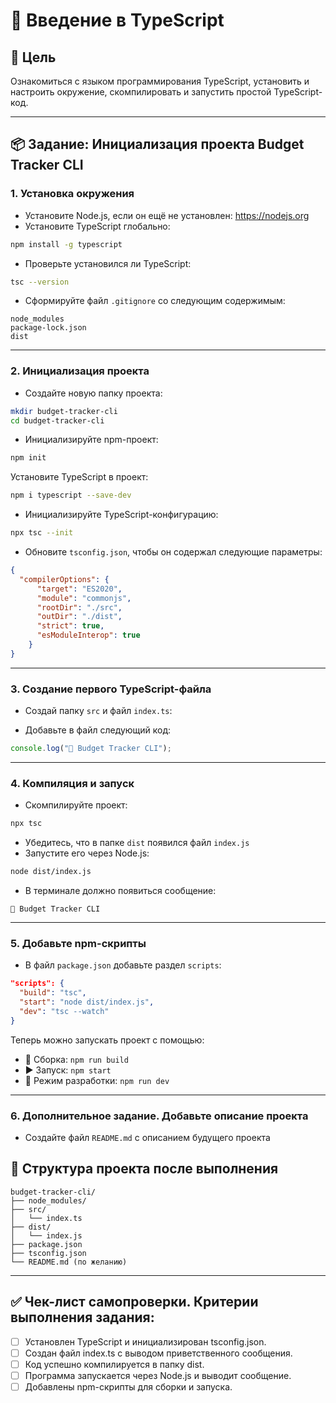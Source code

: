 # 🧠 Введение в TypeScript

## 🎯 Цель

Ознакомиться с языком программирования TypeScript, установить и настроить окружение, скомпилировать и запустить простой TypeScript-код.

---

## 📦 Задание: Инициализация проекта Budget Tracker CLI

### 1. Установка окружения

- Установите Node.js, если он ещё не установлен: https://nodejs.org
- Установите TypeScript глобально:

```bash
npm install -g typescript
```

- Проверьте установился ли TypeScript:

```bash
tsc --version
```

- Сформируйте файл `.gitignore` со следующим содержимым:

```
node_modules
package-lock.json
dist
```

---

### 2. Инициализация проекта

- Создайте новую папку проекта:

```bash
mkdir budget-tracker-cli
cd budget-tracker-cli
```

- Инициализируйте npm-проект:

```bash
npm init
```

Установите TypeScript в проект:

```bash
npm i typescript --save-dev
```

- Инициализируйте TypeScript-конфигурацию:

```bash
npx tsc --init
```

- Обновите `tsconfig.json`, чтобы он содержал следующие параметры:

```json
{
  "compilerOptions": {
      "target": "ES2020",
      "module": "commonjs",
      "rootDir": "./src",
      "outDir": "./dist",
      "strict": true,
      "esModuleInterop": true
    }
}
```

---

### 3. Создание первого TypeScript-файла

- Создай папку `src` и файл `index.ts`:

- Добавьте в файл следующий код:

```ts
console.log("🚀 Budget Tracker CLI");
```

---

### 4. Компиляция и запуск

- Скомпилируйте проект:

```bash
npx tsc
```

- Убедитесь, что в папке `dist` появился файл `index.js`
- Запустите его через Node.js:

```bash
node dist/index.js
```

- В терминале должно появиться сообщение:

```
🚀 Budget Tracker CLI
```

---

### 5. Добавьте npm-скрипты

- В файл `package.json` добавьте раздел `scripts`:

```json
"scripts": {
  "build": "tsc",
  "start": "node dist/index.js",
  "dev": "tsc --watch"
}
```

Теперь можно запускать проект с помощью:

- 🔨 Сборка: `npm run build`
- ▶️ Запуск: `npm start`
- 👀 Режим разработки: `npm run dev`

---

### 6. Дополнительное задание. Добавьте описание проекта

- Создайте файл `README.md` с описанием будущего проекта

## 📁 Структура проекта после выполнения

```
budget-tracker-cli/
├── node_modules/
├── src/
│   └── index.ts
├── dist/
│   └── index.js
├── package.json
├── tsconfig.json
└── README.md (по желанию)
```

---

## ✅ Чек-лист самопроверки. Критерии выполнения задания:

- [ ] Установлен TypeScript и инициализирован tsconfig.json.
- [ ] Создан файл index.ts с выводом приветственного сообщения.
- [ ] Код успешно компилируется в папку dist.
- [ ] Программа запускается через Node.js и выводит сообщение.
- [ ] Добавлены npm-скрипты для сборки и запуска.
